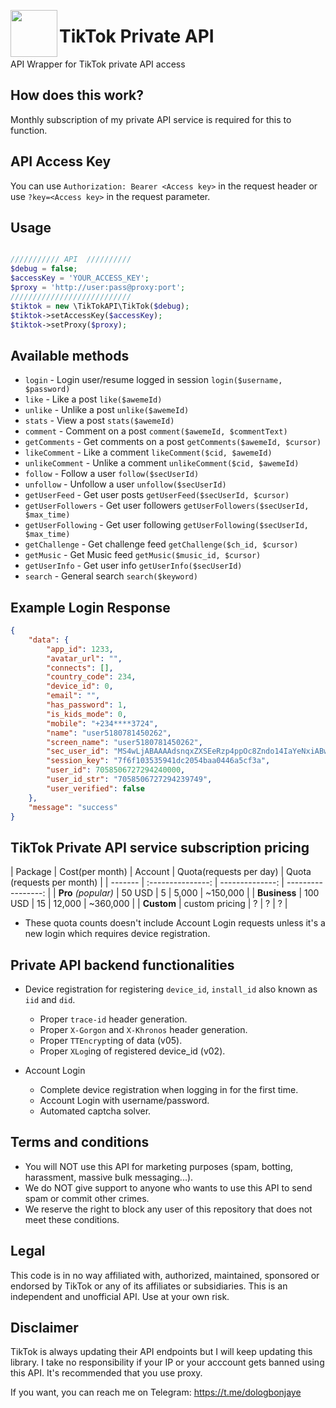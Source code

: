 <img src="https://github.com/idammi/tiktok-api/blob/main/assets/tiktok.png" width=75 align=left> <h1>TikTok Private API</h1>
API Wrapper for TikTok private API access
<br>


## How does this work?
Monthly subscription of my private API service is required for this to function.


## API Access Key

You can use ```Authorization: Bearer <Access key>``` in the request header or use ```?key=<Access key>``` in the request parameter. 


## Usage
```php

/////////// API  //////////
$debug = false;
$accessKey = 'YOUR_ACCESS_KEY';
$proxy = 'http://user:pass@proxy:port';
///////////////////////////
$tiktok = new \TikTokAPI\TikTok($debug);
$tiktok->setAccessKey($accessKey);
$tiktok->setProxy($proxy);
```


## Available methods
- `login` - Login user/resume logged in session `login($username, $password)`
- `like` - Like a post `like($awemeId)`
- `unlike` - Unlike a post `unlike($awemeId)`
- `stats` - View a post `stats($awemeId)`
- `comment` - Comment on a post `comment($awemeId, $commentText)`
- `getComments` - Get comments on a post `getComments($awemeId, $cursor)`
- `likeComment` - Like a comment `likeComment($cid, $awemeId)`
- `unlikeComment` - Unlike a comment `unlikeComment($cid, $awemeId)`
- `follow` - Follow a user `follow($secUserId)`
- `unfollow` - Unfollow a user `unfollow($secUserId)`
- `getUserFeed` - Get user posts `getUserFeed($secUserId, $cursor)`
- `getUserFollowers` - Get user followers `getUserFollowers($secUserId, $max_time)`
- `getUserFollowing` - Get user following `getUserFollowing($secUserId, $max_time)`
- `getChallenge` - Get challenge feed `getChallenge($ch_id, $cursor)`
- `getMusic` - Get Music feed `getMusic($music_id, $cursor)`
- `getUserInfo` - Get user info `getUserInfo($secUserId)`
- `search` - General search `search($keyword)`

## Example Login Response
```json
{
    "data": {
        "app_id": 1233,
        "avatar_url": "",
        "connects": [],
        "country_code": 234,
        "device_id": 0,
        "email": "",
        "has_password": 1,
        "is_kids_mode": 0,
        "mobile": "+234****3724",
        "name": "user5180781450262",
        "screen_name": "user5180781450262",
        "sec_user_id": "MS4wLjABAAAAdsnqxZXSEeRzp4ppOc8Zndo14IaYeNxiABwTPfbGkxYCWr4OCzQF90JgJPC33jD6",
        "session_key": "7f6f103535941dc2054baa0446a5cf3a",
        "user_id": 7058506727294240000,
        "user_id_str": "7058506727294239749",
        "user_verified": false
    },
    "message": "success"
}
```

## TikTok Private API service subscription pricing

| Package | Cost(per month) | Account | Quota(requests per day) | Quota (requests per month) |
| ------- | :---------------: | --------------: | -----------------: |
| **Pro** *(popular)* | 50 USD | 5 | 5,000 | ~150,000 |
| **Business** | 100 USD | 15 | 12,000 | ~360,000 |
| **Custom** | custom pricing | ? | ? | ? |

- These quota counts doesn't include Account Login requests unless it's a new login which requires device registration.


## Private API backend functionalities

- Device registration for registering `device_id`, `install_id` also known as `iid` and `did`.
    - Proper `trace-id` header generation.
    - Proper `X-Gorgon` and `X-Khronos` header generation.
    - Proper `TTEncrypt`ing of data (v05).
    - Proper `XLog`ing of registered device_id (v02).

- Account Login
    - Complete device registration when logging in for the first time.
    - Account Login with username/password.
    - Automated captcha solver.


## Terms and conditions

- You will NOT use this API for marketing purposes (spam, botting, harassment, massive bulk messaging...).
- We do NOT give support to anyone who wants to use this API to send spam or commit other crimes.
- We reserve the right to block any user of this repository that does not meet these conditions.

## Legal

This code is in no way affiliated with, authorized, maintained, sponsored or endorsed by TikTok or any of its affiliates or subsidiaries. This is an independent and unofficial API. Use at your own risk.

##  Disclaimer
TikTok is always updating their API endpoints but I will keep updating this library. I take no responsibility if your IP or your acccount gets banned using this API. It's recommended that you use proxy.

If you want, you can reach me on Telegram: https://t.me/dologbonjaye
